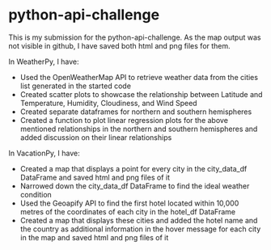 # python-api-challenge

This is my submission for the python-api-challenge. As the map output was not visible in github, I have saved both html and png files for them.

In WeatherPy, I have:
- Used the OpenWeatherMap API to retrieve weather data from the cities list generated in the started code
- Created scatter plots to showcase the relationship between Latitude and Temperature, Humidity, Cloudiness, and Wind Speed
- Created separate dataframes for northern and southern hemispheres
- Created a function to plot linear regression plots for the above mentioned relationships in the northern and southern hemispheres and added discussion on their linear relationships

In VacationPy, I have:
- Created a map that displays a point for every city in the city_data_df DataFrame and saved html and png files of it
- Narrowed down the city_data_df DataFrame to find the ideal weather condition
- Used the Geoapify API to find the first hotel located within 10,000 metres of the coordinates of each city in the hotel_df DataFrame
- Created a map that displays these cities and added the hotel name and the country as additional information in the hover message for each city in the map and saved html and png files of it

